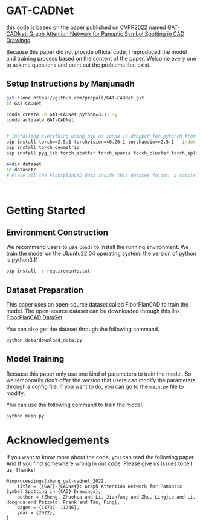 # GAT-CADNet

this code is based on the paper published on CVPR2022 named [GAT-CADNet: Graph Attention Network for Panoptic Symbol Spotting in CAD Drawings](https://openaccess.thecvf.com/content/CVPR2022/papers/Zheng_GAT-CADNet_Graph_Attention_Network_for_Panoptic_Symbol_Spotting_in_CAD_CVPR_2022_paper.pdf)

Because this paper did not provide official code, I reproduced the model and training process based on the content of 
the paper. Welcome every one to ask me questions and point out the problems that exist.

## Setup Instructions by Manjunadh

```bash
git clone https://github.com/propall/GAT-CADNet.git
cd GAT-CADNet

conda create -n GAT-CADNet python=3.11 -y
conda activate GAT-CADNet


# Installing everything using pip as conda is dropped for pytorch from v2.6. Note that torch_geometric is only available for pytorchv2.5.* and python (v3.9-v3.12)
pip install torch==2.5.1 torchvision==0.20.1 torchaudio==2.5.1 --index-url https://download.pytorch.org/whl/cu124
pip install torch_geometric
pip install pyg_lib torch_scatter torch_sparse torch_cluster torch_spline_conv -f https://data.pyg.org/whl/torch-2.5.0+cu124.html

mkdir dataset
cd dataset/
# Place all the FloorplanCAD data inside this dataset folder, a sample FloorplanCAD dataset is present in FloorplanCAD_sampledataset




```









# Getting Started

## Environment Construction

We recommend users to use `conda` to install the running environment. We train the model on the Ubuntu22.04 
operating system. the version of python is python3.11

```bash
pip install -r requirements.txt
```

## Dataset Preparation

This paper uses an open-source dataset called FloorPlanCAD to train the model. The open-source dataset can be downloaded
through this link [FloorPlanCAD DataSet](https://floorplancad.github.io/)

You can also get the dataset through the following command.

```bash
python data/download_data.py
```

## Model Training

Because this paper only use one kind of parameters to train the model. So we temporarily don't offer the version that 
users can modify the parameters through a config file. If you want to do, you can go to the `main.py` file to modify.

You can use the following command to train the model.

```bash
python main.py
```

# Acknowledgements

If you want to know more about the code, you can read the following paper. And If you find somewhere wrong in our code.
Please give us issues to tell us, Thanks!

```
@inproceedings{zheng_gat-cadnet_2022,
	title = {{GAT}-{CADNet}: Graph Attention Network for Panoptic Symbol Spotting in {CAD} Drawings},
	author = {Zheng, Zhaohua and Li, Jianfang and Zhu, Lingjie and Li, Honghua and Petzold, Frank and Tan, Ping},
	pages = {11737--11746},
	year = {2022},
}
```


